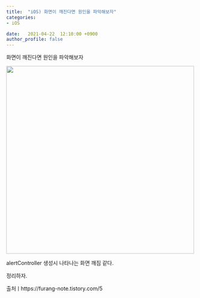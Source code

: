 ```yaml
---
title:  "iOS) 화면이 깨진다면 원인을 파악해보자"
categories:
- iOS

date:   2021-04-22  12:10:00 +0900
author_profile: false
---
```

화면이 깨진다면 원인을 파악해보자

<img src = "https://user-images.githubusercontent.com/69136340/115602056-7a855380-a319-11eb-96a3-fccf90891e27.png" width ="500">

alertController 생성시 나타나는 화면 깨짐 같다. 

정리하자.

출처ㅣhttps://furang-note.tistory.com/5
